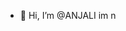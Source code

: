 - 👋 Hi, I’m @ANJALI 
   im n



 
<!---
ANJALI01322/ANJALI01322 is a ✨ special ✨ repository because its `README.md` (this file) appears on your GitHub profile.
You can click the Preview link to take a look at your changes.
--->
